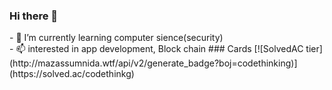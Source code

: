### Hi there 👋

<!--
**hanjiung/hanjiung** is a ✨ _special_ ✨ repository because its `README.md` (this file) appears on your GitHub profile.

Here are some ideas to get you started:
--!>

- 🌱 I’m currently learning computer sience(security)<br>

- 📫 interested in app development, Block chain

### Cards

[![SolvedAC tier](http://mazassumnida.wtf/api/v2/generate_badge?boj=codethinking)](https://solved.ac/codethinkg)

<!--
- 👯 I’m looking to collaborate on ...

- 🔭 I’m currently working on ...
- 🤔 I’m looking for help with ...
- 💬 Ask me about ...
- 📫 How to reach me: ...
- 😄 Pronouns: ...
- ⚡ Fun fact: ...

--!>
